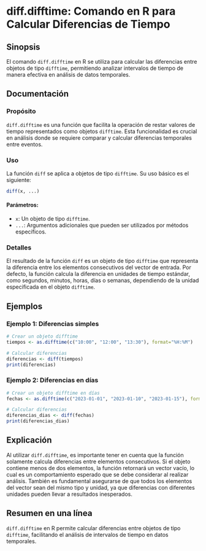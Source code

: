 <!--
Meta Description: # diff.difftime: Comando en R para Calcular Diferencias de Tiempo ## Sinopsis El comando `diff.difftime` en R se utiliza para calcular las diferencias...
Meta Keywords: difftime, diferencias, diff, que, calcular
-->

# diff.difftime: Comando en R para Calcular Diferencias de Tiempo

## Sinopsis
El comando `diff.difftime` en R se utiliza para calcular las diferencias entre objetos de tipo `difftime`, permitiendo analizar intervalos de tiempo de manera efectiva en análisis de datos temporales.

## Documentación
### Propósito
`diff.difftime` es una función que facilita la operación de restar valores de tiempo representados como objetos `difftime`. Esta funcionalidad es crucial en análisis donde se requiere comparar y calcular diferencias temporales entre eventos.

### Uso
La función `diff` se aplica a objetos de tipo `difftime`. Su uso básico es el siguiente:

```R
diff(x, ...)
```

#### Parámetros:
- `x`: Un objeto de tipo `difftime`.
- `...`: Argumentos adicionales que pueden ser utilizados por métodos específicos.

### Detalles
El resultado de la función `diff` es un objeto de tipo `difftime` que representa la diferencia entre los elementos consecutivos del vector de entrada. Por defecto, la función calcula la diferencia en unidades de tiempo estándar, como segundos, minutos, horas, días o semanas, dependiendo de la unidad especificada en el objeto `difftime`.

## Ejemplos
### Ejemplo 1: Diferencias simples
```R
# Crear un objeto difftime
tiempos <- as.difftime(c("10:00", "12:00", "13:30"), format="%H:%M")

# Calcular diferencias
diferencias <- diff(tiempos)
print(diferencias)
```

### Ejemplo 2: Diferencias en días
```R
# Crear un objeto difftime en días
fechas <- as.difftime(c("2023-01-01", "2023-01-10", "2023-01-15"), format="%Y-%m-%d", units="days")

# Calcular diferencias
diferencias_dias <- diff(fechas)
print(diferencias_dias)
```

## Explicación
Al utilizar `diff.difftime`, es importante tener en cuenta que la función solamente calcula diferencias entre elementos consecutivos. Si el objeto contiene menos de dos elementos, la función retornará un vector vacío, lo cual es un comportamiento esperado que se debe considerar al realizar análisis. También es fundamental asegurarse de que todos los elementos del vector sean del mismo tipo y unidad, ya que diferencias con diferentes unidades pueden llevar a resultados inesperados.

## Resumen en una línea
`diff.difftime` en R permite calcular diferencias entre objetos de tipo `difftime`, facilitando el análisis de intervalos de tiempo en datos temporales.